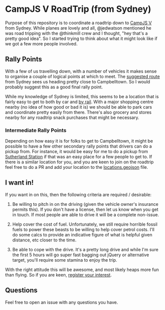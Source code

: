 # CampJS V RoadTrip (from Sydney)

Purpose of this repository is to coordinate a roadtrip down to [CampJS V](http://v.campjs.com) from Sydney.  While planes are lovely and all, @jedwatson mentioned he was road tripping with the @thinkmill crew and I thought, "hey that's a pretty good idea".  So I started trying to think about what it might look like if we got a few more people involved.

## Rally Points

With a few of us travelling down, with a number of vehicles it makes sense to organise a couple of logical points at which to meet. The [suggested route](https://www.google.com.au/maps/dir/Sydney+NSW/Lord+Somers+Camp,+Cnr+of+Lord+Somers+Rd+and+Parklands+Avenue,+Somers+VIC+3927/@-36.099388,145.7157327,7z/data=!3m1!4b1!4m18!4m17!1m5!1m1!1s0x6b129838f39a743f:0x3017d681632a850!2m2!1d151.2069902!2d-33.8674869!1m5!1m1!1s0x6ad5e9db89064cd5:0xf04567605314b70!2m2!1d145.144826!2d-38.390751!2m3!6e1!7e2!8j1432317600!3e0) from Sydney sees us heading pretty close to Campbelltown. So I would probably suggest this as a good final rally point.

While my knowledge of Sydney is limited, this seems to be a location that is fairly easy to get to both by car and [by rail](http://www.sydneytrains.info/stations/station_details?stationId=62). With a major shopping centre nearby (no idea of how good or bad it is) we should be able to park cars and coordinate pretty easily from there.  There's also grocery and stores nearby for any roadtrip snack purchases that might be necessary.

### Intermediate Rally Points

Depending on how easy it is for folks to get to Campbelltown, it might be possible to have a few other secondary rally points that drivers can do a pickup from.  For instance, it would be easy for me to do a pickup from [Sutherland Station](http://www.sydneytrains.info/stations/station_details?stationId=84) if that was an easy place for a few people to get to.  If there is a similar location for you, and you are keen to join on the roadtrip feel free to do a PR and add your location to the [locations.geojson](locations.geojson) file.

## I want in!

If you want in on this, then the following criteria are required / desirable:

1. Be willing to pitch in on the driving (given the vehicle owner's insurance permits this). If you don't have a license, then let us know when you get in touch. If most people are able to drive it will be a complete non-issue.

2. Help cover the cost of fuel. Unfortunately, we still require horrible fossil fuels to power these beasts to be willing to help cover petrol costs.  I'll do some calcs to provide an indicative figure of what is helpful given distance, etc closer to the time.

3. Be able to cope with the drive. It's a pretty long drive and while I'm sure the first 5 hours will go super fast bagging out jQuery or alternative target, you'll require some stamina to enjoy the trip.

With the right attitude this will be awesome, and most likely heaps more fun than flying. So if you are keen, [register your interest](https://github.com/DamonOehlman/campjs-v-sydjs-roadtrip/issues/1).

## Questions

Feel free to open an issue with any questions you have.
